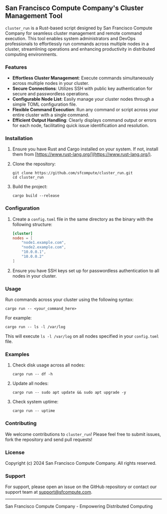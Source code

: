 
## San Francisco Compute Company's Cluster Management Tool

`cluster_run` is a Rust-based script designed by San Francisco Compute Company for seamless cluster management and remote command execution. This tool enables system administrators and DevOps professionals to effortlessly run commands across multiple nodes in a cluster, streamlining operations and enhancing productivity in distributed computing environments.

### Features

- **Effortless Cluster Management**: Execute commands simultaneously across multiple nodes in your cluster.
- **Secure Connections**: Utilizes SSH with public key authentication for secure and passwordless operations.
- **Configurable Node List**: Easily manage your cluster nodes through a simple TOML configuration file.
- **Flexible Command Execution**: Run any command or script across your entire cluster with a single command.
- **Efficient Output Handling**: Clearly displays command output or errors for each node, facilitating quick issue identification and resolution.

### Installation

1. Ensure you have Rust and Cargo installed on your system. If not, install them from [https://www.rust-lang.org/](https://www.rust-lang.org/).

2. Clone the repository:
   ```
   git clone https://github.com/sfcompute/cluster_run.git
   cd cluster_run
   ```

3. Build the project:
   ```
   cargo build --release
   ```

### Configuration

1. Create a `config.toml` file in the same directory as the binary with the following structure:
   ```toml
   [cluster]
   nodes = [
       "node1.example.com",
       "node2.example.com",
       "10.0.0.1",
       "10.0.0.2"
   ]
   ```

2. Ensure you have SSH keys set up for passwordless authentication to all nodes in your cluster.

### Usage

Run commands across your cluster using the following syntax:

```
cargo run -- <your_command_here>
```

For example:

```
cargo run -- ls -l /var/log
```

This will execute `ls -l /var/log` on all nodes specified in your `config.toml` file.

### Examples

1. Check disk usage across all nodes:
   ```
   cargo run -- df -h
   ```

2. Update all nodes:
   ```
   cargo run -- sudo apt update && sudo apt upgrade -y
   ```

3. Check system uptime:
   ```
   cargo run -- uptime
   ```

### Contributing

We welcome contributions to `cluster_run`! Please feel free to submit issues, fork the repository and send pull requests!

### License

Copyright (c) 2024 San Francisco Compute Company. All rights reserved.

### Support

For support, please open an issue on the GitHub repository or contact our support team at support@sfcompute.com.

---

San Francisco Compute Company - Empowering Distributed Computing
